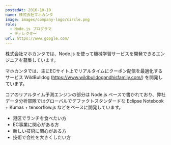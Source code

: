 ```yaml
---
postedAt: 2016-10-10
name: 株式会社マホカンタ
image: images/company-logo/circle.png
role:
  - Node.js プログラマ
  - ディレクター
url: https://www.google.com/
---
```


株式会社マホカンタでは、Node.js を使って機械学習サービスを開発できるエンジニアを募集しています。

マホカンタでは、主にECサイト上でリアルタイムにクーポン配信を最適化するサービス WildBulldog (https://www.wildbulldogandhisfamily.com/) を開発しています。

コアのリアルタイム予測エンジンの部分は Node.js ベースで書かれており、弊社データ分析部隊ではグローバルでデファクトスタンダードな Eclipse Notebook + Kumas + tensorflow.js などをベースに開発しています。

- 港区でランチを食べたい方
- EC事業に関心がある方
- 新しい技術に関心がある方
- 技術で会社を大きくしたい方
